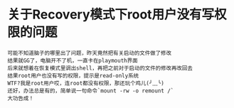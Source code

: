 # 关于Recovery模式下root用户没有写权限的问题

    可能不知道脑子的哪里出了问题，昨天竟然把有关启动的文件做了修改
    结果就GG了，电脑开不了机，一直卡在playmouth界面
    后来就想着在恢复模式里调出shell，再把之前对于启动的文件的修改再改回去
    结果root用户也没有写的权限，提示是read-only系统
    WTF?我是root用户哎，连root都没有权限，那还玩个鸡儿(╯﹏╰)
    还好，办法总是有的，简单说一句命令`mount -rw -o remount /`
    大功告成！